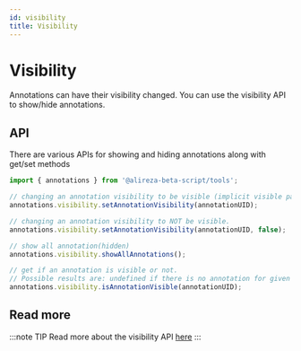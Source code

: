 ```yaml
---
id: visibility
title: Visibility
---
```


# Visibility

Annotations can have their visibility changed. You can use
the visibility API to show/hide annotations.

## API

There are various APIs for showing and hiding annotations along with get/set methods

```js
import { annotations } from '@alireza-beta-script/tools';

// changing an annotation visibility to be visible (implicit visible param).
annotations.visibility.setAnnotationVisibility(annotationUID);

// changing an annotation visibility to NOT be visible.
annotations.visibility.setAnnotationVisibility(annotationUID, false);

// show all annotation(hidden)
annotations.visibility.showAllAnnotations();

// get if an annotation is visible or not.
// Possible results are: undefined if there is no annotation for given UID, true if visible and false if not.
annotations.visibility.isAnnotationVisible(annotationUID);
```

## Read more

:::note TIP
Read more about the visibility API [here](/api/tools/namespace/annotation#visibility)
:::
